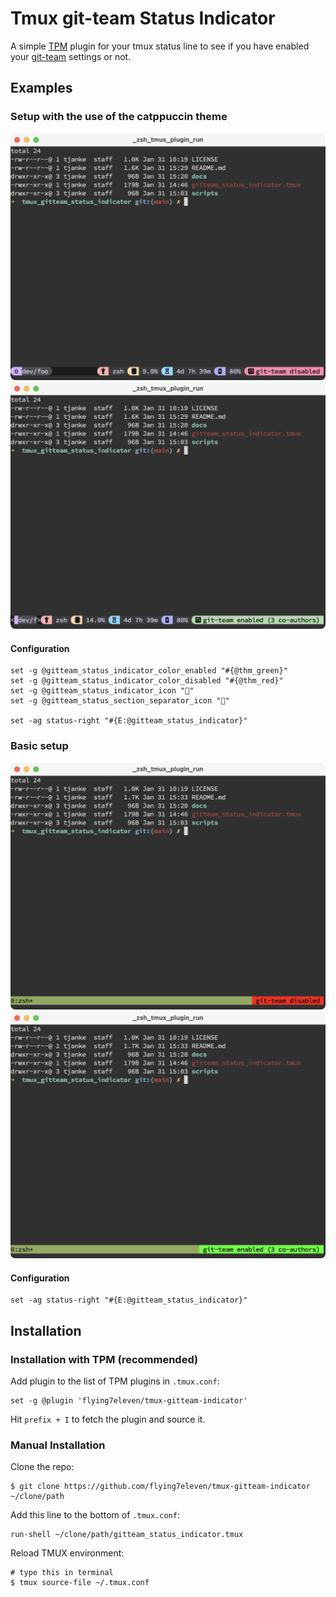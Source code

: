 # Tmux git-team Status Indicator
A simple [TPM](https://github.com/tmux-plugins/tpm) plugin for your tmux status line to see if you have enabled your [git-team](https://github.com/hekmekk/git-team) settings or not.

## Examples

### Setup with the use of the catppuccin theme

![A tmux setup with the catppuccin theme where the git-team indicator shows that it is disabled](docs/images/catppuccin_disabled.png)
![A tmux setup with the catppuccin theme where the git-team indicator shows that it is enabled with 3 co-authors](docs/images/catppuccin_enabled.png)

#### Configuration

```
set -g @gitteam_status_indicator_color_enabled "#{@thm_green}"
set -g @gitteam_status_indicator_color_disabled "#{@thm_red}"
set -g @gitteam_status_indicator_icon ""
set -g @gitteam_status_section_separator_icon ""

set -ag status-right "#{E:@gitteam_status_indicator}"
```

### Basic setup

![A basic tmux setup where the git-team indicator shows that it is disabled](docs/images/basic_disabled.png)
![A basic tmux setup where the git-team indicator shows that it is enabled with 3 co-authors](docs/images/basic_enabled.png)

#### Configuration

```
set -ag status-right "#{E:@gitteam_status_indicator}"
```

## Installation

### Installation with TPM (recommended)

Add plugin to the list of TPM plugins in `.tmux.conf`:

    set -g @plugin 'flying7eleven/tmux-gitteam-indicator'

Hit `prefix + I` to fetch the plugin and source it.

### Manual Installation

Clone the repo:

    $ git clone https://github.com/flying7eleven/tmux-gitteam-indicator ~/clone/path

Add this line to the bottom of `.tmux.conf`:

    run-shell ~/clone/path/gitteam_status_indicator.tmux

Reload TMUX environment:

    # type this in terminal
    $ tmux source-file ~/.tmux.conf
